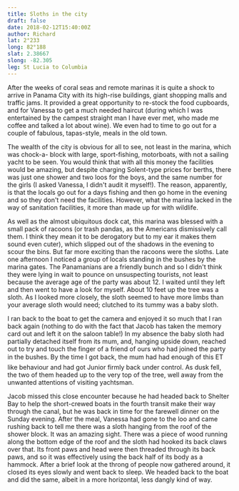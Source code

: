 ```yaml
---
title: Sloths in the city
draft: false
date: 2018-02-12T15:40:00Z
author: Richard
lat: 2°233
long: 82°188
slat: 2.38667
slong: -82.305
leg: St Lucia to Columbia 
---
```

After the weeks of coral seas and remote marinas it is quite a shock to arrive in Panama City 
with its high-rise buildings, giant shopping malls and traffic jams. It provided a great 
opportunity to re-stock the food cupboards, and for Vanessa to get a much needed haircut 
(during which I was entertained by the campest straight man I have ever met, who made me 
coffee and talked a lot about wine). We even had to time to go out for a couple of fabulous, 
tapas-style, meals in the old town.

The wealth of the city is obvious for all to see, not least in the marina, which was chock-a-
block with large, sport-fishing, motorboats, with not a sailing yacht to be seen. You would 
think that with all this money the facilities would be amazing, but despite charging Solent-type 
prices for berths, there was just one shower and two loos for the boys, and the same number 
for the girls (I asked Vanessa, I didn't audit it myself!). The reason, apparently, is that the 
locals go out for a days fishing and then go home in the evening and so they don't need the 
facilities. However, what the marina lacked in the way of sanitation facilities, it more than 
made up for with wildlife. 

As well as the almost ubiquitous dock cat, this marina was blessed with a small pack of 
racoons (or trash pandas, as the Americans dismissively call them. I think they mean it to be 
derogatory but to my ear it makes them sound even cuter), which slipped out of the shadows 
in the evening to scour the bins. But far more exciting than the racoons were the sloths. Late 
one afternoon I noticed a group of locals standing in the bushes by the marina gates. The 
Panamanians are a friendly bunch and so I didn't think they were lying in wait to pounce on 
unsuspecting tourists, not least because the average age of the party was about 12. I waited 
until they left and then went to have a look for myself. About 10 feet up the tree was a sloth. 
As I looked more closely, the sloth seemed to have more limbs than your average sloth 
would need; clutched to its tummy was a baby sloth.

I ran back to the boat to get the camera and enjoyed it so much that I ran back again (nothing 
to do with the fact that Jacob has taken the memory card out and left it on the saloon table!) 
In my absence the baby sloth had partially detached itself from its mum, and, hanging upside 
down, reached out to try and touch the finger of a friend of ours who had joined the party in 
the bushes. By the time I got back, the mum had had enough of this ET like behaviour and 
had got Junior firmly back under control. As dusk fell, the two of them headed up to the very 
top of the tree, well away from the unwanted attentions of visiting yachtsman.

Jacob missed this close encounter because he had headed back to Shelter Bay to help the 
short-crewed boats in the fourth transit make their way through the canal, but he was back 
in time for the farewell dinner on the Sunday evening. After the meal, Vanessa had gone to 
the loo and came rushing back to tell me there was a sloth hanging from the roof of the 
shower block. It was an amazing sight. There was a piece of wood running along the bottom 
edge of the roof and the sloth had hooked its back claws over that. Its front paws and head 
were then threaded through its back paws, and so it was effectively using the back half of its 
body as a hammock. After a brief look at the throng of people now gathered around, it closed 
its eyes slowly and went back to sleep. We headed back to the boat and did the same, albeit in 
a more horizontal, less dangly kind of way.
